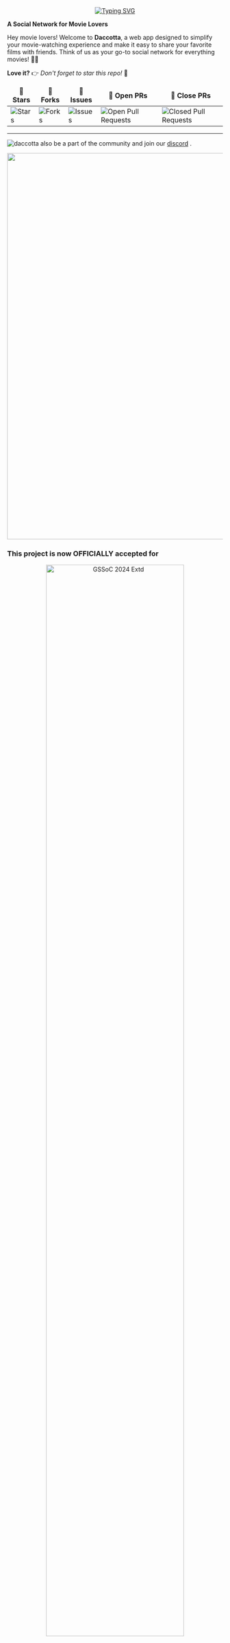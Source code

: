 <div align="center">
<a href="https://git.io/typing-svg"><img src="https://readme-typing-svg.herokuapp.com?font=Roboto+Slab&size=30&pause=1000&color=F7F7F7&width=435&lines=%F0%9F%8C%9F+Daccotta+%F0%9F%8C%9F" alt="Typing SVG" /></a>
</div>

**A Social Network for Movie Lovers**

Hey movie lovers! Welcome to **Daccotta**, a web app designed to simplify your movie-watching experience and make it easy to share your favorite films with friends. Think of us as your go-to social network for everything movies! 🎥🍿

**Love it?** 👉 _Don't forget to star this repo!_ 🌟
<table align="center">
    <thead align="center">
        <tr border: 2px;>
            <td><b>🌟 Stars</b></td>
            <td><b>🍴 Forks</b></td>
            <td><b>🐛 Issues</b></td>
            <td><b>🔔 Open PRs</b></td>
            <td><b>🔕 Close PRs</b></td>
        </tr>
     </thead>
    <tbody>
      <tr>
          <td><img alt="Stars" src="https://img.shields.io/github/stars/daccotta-org/daccotta?style=flat&logo=github"/></td>
          <td><img alt="Forks" src="https://img.shields.io/github/forks/daccotta-org/daccotta?style=flat&logo=github"/></td>
          <td><img alt="Issues" src="https://img.shields.io/github/issues/daccotta-org/daccotta?style=flat&logo=github"/></td>
          <td><img alt="Open Pull Requests" src="https://img.shields.io/github/issues-pr/daccotta-org/daccotta?style=flat&logo=github"/></td>
          <td><img alt="Closed Pull Requests" src="https://img.shields.io/github/issues-pr-closed/daccotta-org/daccotta?style=flat&color=critical&logo=github"/></td>
      </tr>
    </tbody>
</table>

---

![daccotta](https://github.com/user-attachments/assets/120ce0eb-7009-448c-a5da-f4b7432db6e0)
also be a part of the community and join our [discord](https://discord.gg/R859peEW) .

<img src="https://raw.githubusercontent.com/alo7lika/daccotta/refs/heads/dev/Images/212284100-561aa473-3905-4a80-b561-0d28506553ee.gif" width="900">

### This project is now OFFICIALLY accepted for

<div align="center">
  <img src="https://raw.githubusercontent.com/alo7lika/daccotta/refs/heads/dev/Images/329829127-e79eb6de-81b1-4ffb-b6ed-f018bb977e88.png" alt="GSSoC 2024 Extd" width="80%">
</div>

<div align="center">
  <img src="https://raw.githubusercontent.com/alo7lika/daccotta/refs/heads/dev/Images/hacktober.png" alt="Hacktober fest 2024" width="80%">
</div>

<br>
    
<img src="https://raw.githubusercontent.com/alo7lika/daccotta/refs/heads/dev/Images/212284100-561aa473-3905-4a80-b561-0d28506553ee.gif" width="900">


## 📑 Table of Contents

1. [🎬 What is Daccotta?](#-what-is-daccotta)
2. [🔑 Key Features](#-key-features)
   - [🚧 Coming Soon Features](#coming-soon)
3. [🛠️ Tech Stack](#️-tech-stack)
4. [🚀 Getting Started](#-getting-started)
   - [🗂️ Setting Up Daccotta Repository](#️-setting-up-daccotta-repository)
   - [🔧 Installing Bun](#installing-bun)
     - [🍎 For macOS](#for-macos)
     - [🪟 For Windows](#for-windows)
   - [🖥️ Frontend-Only Setup](#️-frontend-only-setup)
   - [🗂️ Setting Up Full Stack Daccotta](#️-setting-up-full-stack-daccotta-client--server)
     - [💾 Setting Up MongoDB Atlas](#setting-up-mongodb-atlas)
     - [🔐 Setting Up Firebase](#setting-up-firebase)
     - [⚙️ Running the Full Stack Project](#running-the-full-stack-project)
5. [❤️✨ Our Valuable Contributors](#our-valuable-contributors-️)
6. [🤝 Contributing](#-contributing)
7. [📧 Contact](#-contact)
8. [⚠️ Attribution](#️-attribution)


## 🎬 What is Daccotta?

Daccotta is a platform built for film enthusiasts to discover, and showcase their taste in movies with like-minded individuals.
You can create your own lists, add journal entries of the movies you have watched and get recommendations on the basis of your lists and journal entries. Daccotta a community that brings people together through a shared love of cinema.

---

## 🔑 Key Features

1. **🎞️ List Creation**: Create and manage your own movie lists.
2. **📖 Movie Journals**: Keep a personalized journal entry for every movie you watch.
3. **📊 User Stats**: Get insights into your movie-watching habits.
4. **🤖 personalized reccomendations**: Get personalized reccomendations based on your movie watching habits.

#### **Coming Soon**:

5. **👥 Group Creation**: Form groups with friends to compare and share your movie stats.
6. **📈 Group Stats**: View combined statistics and trends of your movie-watching groups.

---

## 🛠️ Tech Stack

Daccotta is built using a modern and efficient tech stack to provide the best experience for users:

-   **Frontend**: React.js
-   **Styling**: TailwindCSS + [shadcn](https://shadcn.dev/) etc.
-   **Data Fetching & State Management**: [TanStack Query](https://tanstack.com/query) + axios.
-   **Backend**: Bun + express
-   **Database**: MongoDB Atlas (Cloud)
-   **Authentication**: Firebase

---

## 🚀 Getting Started

To set up and run **Daccotta** locally, follow the steps below:

### 🗂️ Setting Up Daccotta Repository

1.  Clone the repository to your local machine:
    ```bash
    git clone https://github.com/daccotta-org/daccotta.git
    ```
2.  Navigate to the project directory:
    ```bash
    cd daccotta
    ```

### Installing Bun

**Bun** is a fast all-in-one JavaScript runtime we use to manage both the frontend and backend. You'll need to install Bun before proceeding with any setup.

#### For macOS:

1. Open your terminal.
2. Run the following command to install Bun:

    ```bash
    curl -fsSL https://bun.sh/install | bash -s "bun-v1.1.27"
    ```

3. Restart all your terminals after installing bun.

#### For Windows:

To install, paste this into a powershell (run powershell as administrator):

```bash
powershell -c "irm bun.sh/install.ps1|iex"
```

or paste this

```bash
npm install -g bun
```

**Restart all your terminals after installing bun inclduing vscode.**

### 🖥️ Frontend-Only Setup

If you only want to contribute to the frontend, follow these steps:

1. Navigate to the client folder:

    ```bash
    cd client
    ```

2. Install dependencies:

    ```bash
    bun i
    ```

3. Create a `.env` file in the `client` directory and paste the following content:

    ```
    VITE_ACCESS_KEY= "your tmdb key"
    VITE_API_KEY=AIzaSyDp5LFFF9TU9W1LzB0Cus--lxBawNyBc5Q
    VITE_AUTH_DOMAIN=mock-daccotta.firebaseapp.com
    VITE_PROJECT_ID=mock-daccotta
    VITE_STORAGE_BUCKET=mock-daccotta.appspot.com
    VITE_MESSAGING_SENDER_ID=586345450139
    VITE_APP_ID=1:586345450139:web:84f82ab90882cd0fe4143e
    VITE_API_BASE_URL=https://daccotta-5loj.onrender.com
    ```

4. You still need to setup your tmdb account and get an API key from them , its free and takes just 5 mins. refer to their [docs](https://developer.themoviedb.org/docs/getting-started). if you still face any issues contact to the maintainers of the repo we may be able to provide you with a test key.

5. Start the frontend development server:

    ```bash
    bun run dev
    ```

6. Your frontend should now be running at `http://localhost:5173`.

#### Test Account Credentials

You can use the following test account to log in:

-   Email: test1@gmail.com
-   Password: 12345678

### 🗂️ Setting Up Full Stack Daccotta (Client & Server)

If you're setting up the full stack, continue with these steps:

refer to .env.example files for env variables

1. Install dependencies for the server:

    ```bash
    cd ../server
    bun i
    ```

2. **Setting Up MongoDB Atlas**:

    - Visit the [MongoDB Atlas website](https://www.mongodb.com/cloud/atlas) and sign up for an account.
    - After logging in, create a new project, then click on **Build a Cluster** to set up a free-tier cluster.
    - Once your cluster is ready, click **Connect**, then choose **Connect your application**.
    - Copy the connection string provided. It will look something like this:
        ```bash
        mongodb+srv://<username>:<password>@cluster0.mongodb.net/myFirstDatabase?retryWrites=true&w=majority
        ```
    - Replace `<username>`, `<password>`, and `myFirstDatabase` with your actual MongoDB Atlas username, password, and the database name you wish to use.
    - Set the `MONGO_URL` in your project's `.env` file with the copied connection string:
        ```bash
        MONGO_URI=mongodb+srv://<username>:<password>@cluster0.mongodb.net/daccotta?retryWrites=true&w=majority
        ```

3. **Setting Up Firebase**:

    - Go to the [Firebase Console](https://console.firebase.google.com/) and create a new project. for sign in providers select - email/password.
    - After registering your Node.js app, Firebase will provide your app's configuration object code. This code includes your API keys and other project-specific details.
        ![image](https://github.com/user-attachments/assets/59ae730b-01da-440a-8e31-6d9aecb4b2b9)

     - In the Authentication section of your Firebase project in the console, ensure that you have enabled the Email/Password sign-in method under `Sign-in Method`.

     - Set the Firebase credentials in your `client/.env` file as above , refer to .env.example.:

       ```
       VITE_ACCESS_KEY= "your tmdb key"
        VITE_API_KEY=
        VITE_AUTH_DOMAIN=
        VITE_PROJECT_ID=
        VITE_STORAGE_BUCKET=
        VITE_MESSAGING_SENDER_ID=
        VITE_APP_ID=
        VITE_API_BASE_URL=http://localhost:8080
        ```
 - After setting up, To access the service account, head over to your Firebase console, click on the Settings icon in the top-left corner of the developer console, and         select Project Settings. Then, select the Service Account tab, and click on Generate new private key, rename that file to `firebases.json` and place it in your server folder.
      ![image](https://github.com/user-attachments/assets/085081d6-3eb1-4018-99ad-cfcf8c7d1a83)

5. **Running the Full Stack Project**:

    - Return to the root directory:
        ```bash
        cd ..
        ```
    - Install all dependencies at the root level:
        ```bash
        bun i
        ```
    - Start both frontend and backend with:
        ```bash
        bun start:all
        ```

6. Your full stack app should now be running! 🎉 Open your browser and go to `http://localhost:5173`.

---


## Our Valuable Contributors ❤️✨

[![Contributors](https://contrib.rocks/image?repo=daccotta-org/daccotta)](https://github.com/daccotta-org/daccotta/graphs/contributors)

## 🤝 Contributing

We'd love your help to make **Daccotta** even better! If you're interested in contributing, please read [CONTRIBUTION GUIDE](./CONTRIBUTING.md).

---

## 📧 Contact

Feel free to reach out to us for any queries or suggestions:
**Email**: daccotta.pvt@gmail.com
**Website**: [daccotta.com](https://daccotta.com)

---

## ⚠️ Attribution

Daccotta uses TMDB and the TMDB APIs but is not endorsed, certified, or otherwise approved by TMDB.

---

**Made with ❤️ by movie lovers for movie lovers!**

---
